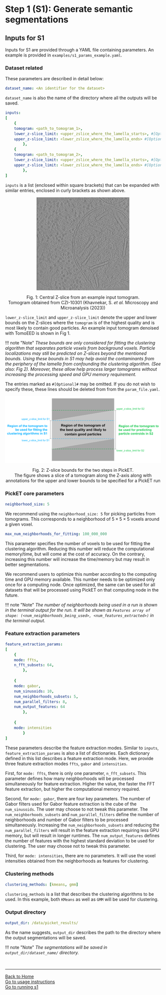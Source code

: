 # Step 1 (S1): Generate semantic segmentations 
## Inputs for S1

Inputs for S1 are provided through a YAML file containing parameters. An example is provided in `examples/s1_params_example.yaml`. 

### Dataset related 
These parameters are described in detail below:
```yaml
dataset_name: <An identifier for the dataset> 
```

`dataset_name` is also the name of the directory where all the outputs will be saved.


``` yaml
inputs: 
[  
    {
    tomogram: <path_to_tomogram_1>,
    lower_z-slice_limit: <upper_zslice_where_the_lamella_starts>, #[Optional]#
    upper_z-slice_limit: <lower_zslice_where_the_lamella_ends> #[Optional]#
        },
    {
    tomogram: <path_to_tomogram_2>,
    lower_z-slice_limit: <upper_zslice_where_the_lamella_starts>, #[Optional]#
    upper_z-slice_limit: <lower_zslice_where_the_lamella_ends> #[Optional]#
        },
]
```

`inputs` is a list (enclosed within square brackets) that can be expanded with similar entries, enclosed in curly brackets as shown above. 
<div align="center">
    <img src="/images/input_tomo_example.png" alt="Fig. 1: Central Z-slice from an example input tomogram" width="300" align="center">
    <p align="center"><span class='caption'>Fig. 1: Central Z-slice from an example input tomogram. </span><br/><span class="caption_description">Tomogram obtained from CZI-10301 (Khavnekar, S. <i>et al.</i> Microscopy and Microanalysis (2023))</span> </p>
</div>

`lower_z-slice_limit` and `upper_z-slice_limit` denote the upper and lower bounds on the Z-slices where the `tomogram` is of the highest quality and is most likely to contain good particles. An example input tomogram denoised with TomoEED is shown in Fig 1.  

!!! note "Note"
    *These bounds are only considered for fitting the clustering algorithm that separates particle voxels from background voxels. Particle localizations may still be predicted on Z-slices beyond the mentioned bounds. Using these bounds in S1 may help avoid the contaminants from the periphery of the lamella from confounding the clustering algorithm. (See also: Fig 2).  Moreover, these allow help process larger tomograms without increasing the processing speed and GPU memory requirement.*  

The entries marked as `#[Optional]#` may be omitted. If you do not wish to specify these, these lines should be deleted from from the `param_file.yaml`.

<div align="center">
    <img src="/images/Zbounds.png" alt="Fig. 2: Z-slice bounds for the two steps in PickET" align="center">
    <p align="center"><span class="caption">Fig. 2: Z-slice bounds for the two steps in PickET. </span><br><span class="caption_description"> The figure shows a slice of a tomogram along the Z-axis along with <br> annotations for the upper and lower bounds to be specified for a PickET run </span></p>
</div>

### PickET core parameters
```yaml
neighborhood_size: 5
```

We recommend using the `neighborhood_size: 5` for picking particles from tomograms. This corresponds to a neighborhood of $5 \times 5 \times 5$ voxels around a given voxel. 

```yaml
max_num_neighborhoods_for_fitting: 100_000_000 
```

This parameter specifies the number of voxels to be used for fitting the clustering algorithm. Reducing this number will reduce the computational memory/time, but will come at the cost of accuracy. On the contrary, increasing this number will increase the time/memory but may result in better segmentations.

We recommend users to optimize this number according to the computing time and GPU memory available. This number needs to be optimized only once for a computing node. Once optimized, the same can be used for all datasets that will be processed using PickET on that computing node in the future.

!!! note "Note"
    *The number of neighborhoods being used in a run is shown in the terminal output for the run. It will be shown as `Features array of shape: (<num_neighborhoods_being_used>, <num_features_extracted>)` in the terminal output.*  

### Feature extraction parameters
```yaml
feature_extraction_params: 
[
    {
    mode: ffts, 
    n_fft_subsets: 64,
        },
    
    {
    mode: gabor, 
    num_sinusoids: 10, 
    num_neighborhoods_subsets: 5,
    num_parallel_filters: 8,
    num_output_features: 64
        },
    
    {
    mode: intensities
        }  
]
```

These parameters describe the feature extraction modes. Similar to `inputs`, `feature_extraction_params` is also a list of dictionaries. Each dictionary defined in this list describes a feature extraction mode. Here, we provide three feature extraction modes `ffts`, `gabor` and `intensities`. 

First, for `mode: ffts`, there is only one parameter, `n_fft_subsets`. This parameter defines how many neighborhoods will be processed simultaneously for feature extraction. Higher the value, the faster the FFT feature extraction, but higher the computational memory required.

Second, for `mode: gabor`, there are four key parameters. The number of Gabor filters used for Gabor feature extraction is the cube of the `num_sinusoids`. The user may choose to not tweak this parameter. The `num_neighborhoods_subsets` and `num_parallel_filters` define the number of neighborhoods and number of Gabor filters to be processed simultaneously. Increasing the `num_neighborhoods_subsets` and reducing the `num_parallel_filters` will result in the feature extraction requiring less GPU memory, but will result in longer runtimes. The `num_output_features` defines the number of features with the highest standard deviation to be used for clustering. The user may choose not to tweak this parameter.

Third, for `mode: intensities`, there are no parameters. It will use the voxel intensities obtained from the neighborhoods as features for clustering.

### Clustering methods
```yaml
clustering_methods: [kmeans, gmm]
```

`clustering_methods` is a list that describes the clustering algorithms to be used. In this example, both `KMeans` as well as `GMM` will be used for clustering.

### Output directory
```yaml
output_dir: /data/picket_results/
```

As the name suggests, `output_dir` describes the path to the directory where the output segmentations will be saved.  

!!! note "Note"
    *The segmentations will be saved in `output_dir/dataset_name/` directory.*

<br/>

---

[Back to Home](index.md)  
[Go to usage instructions](usage_instructions.md)  
[Go to running s1](running_s1.md)
